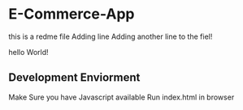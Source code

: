 # E-Commerce-App

this is a redme file
Adding line
Adding another line to the fiel!

hello World!

## Development Enviorment

Make Sure you have Javascript available
Run index.html in browser
